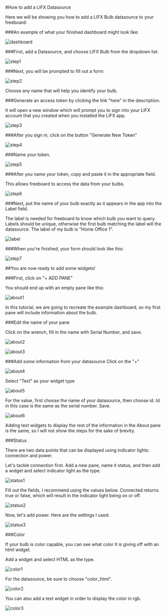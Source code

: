 #How to add a LIFX Datasource

Here we will be showing you how to add a LIFX Bulb datasource to your freeboard:

###An example of what your finished dashboard might look like:

![dashboard](images/dashboard.png)

###First, add a Datasource, and choose LIFX Bulb from the dropdown list.

![step1](images/step1.png)

###Next, you will be prompted to fill out a form:

![step2](images/step2.png)

Choose any name that will help you identify your bulb.

###Generate an access token by clicking the link "here" in the description.

It will open a new window which will prompt you to sign into your LIFX account that you created when you installed the LIFX app.

![step3](images/step3.png)

###After you sign in, click on the button "Generate New Token"

![step4](images/step4.png)

###Name your token.

![step5](images/step5.png)

###After you name your token, copy and paste it in the appropriate field.

This allows freeboard to access the data from your bulbs.

![step6](images/step6.png)

###Next, put the name of your bulb exactly as it appears in the app into the Label field.

The label is needed for freeboard to know which bulb you want to query. Labels should be unique, otherwise the first bulb matching the label will the datasource. The label of my bulb is "Home Office 1".

![label](images/label.PNG)

###When you're finished, your form should look like this:

![step7](images/step7.png)

##You are now ready to add some widgets!

###First, click on "+ ADD PANE"

You should end up with an empty pane like this:

![about1](images/about1.png)

In this tutorial, we are going to recreate the example dashboard, so my first pane will include information about the bulb.

###Edit the name of your pane

Click on the wrench, fill in the name with Serial Number, and save.

![about2](images/about2.png)

![about3](images/about3.png)

###Add some information from your datasource
Click on the "+"

![about4](images/about4.png)

Select "Text" as your widget type

![about5](images/about5.png)

For the value, first choose the name of your datasource, then choose id. Id in this case is the same as the serial number.
Save.

![about6](images/about6.png)

Adding text widgets to display the rest of the information in the About pane is the same, so I will not show the steps for the sake of brevity.

###Status

There are two data points that can be displayed using indicator lights: connection and power.

Let's tackle connection first. Add a new pane, name it status, and then add a widget and select indicator light as the type.

![status1](images/status1.png)

Fill out the fields, I recommend using the values below. Connected returns true or false, which will result in the indicator light being on or off.

![status2](images/status2.png)

Now, let's add power. Here are the settings I used:

![status3](images/status3.png)

###Color

If your bulb is color capable, you can see what color it is giving off with an html widget.

Add a widget and select HTML as the type.

![color1](images/color1.png)

For the datasource, be sure to choose "color_html".

![color2](images/color2.png)

You can also add a text widget in order to display the color in rgb.

![color3](images/color3.png)
